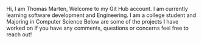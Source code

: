 Hi, I am Thomas Marten, Welcome to my Git Hub account.
I am currently learning software development and Engineering.
I am a college student and Majoring in Computer Science
Below are some of the projects I have worked on
If you have any comments, questions or concerns feel free to reach out!

